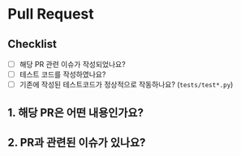# Pull Request
## Checklist
- [ ] 해당 PR 관련 이슈가 작성되었나요?
- [ ] 테스트 코드를 작성하였나요?
- [ ] 기존에 작성된 테스트코드가 정상적으로 작동하나요? (`tests/test*.py`)

## 1. 해당 PR은 어떤 내용인가요?
<!-- 해당 PR이 어떠한 내용인지 상세하게 명시 부탁드립니다. -->

## 2. PR과 관련된 이슈가 있나요?
<!-- PR이 참고하고 있는 이슈가 있다면 이슈번호를 `#123` 형식으로 남겨주세요. 여러 개의 이슈가 포함되어도 됩니다.-->

